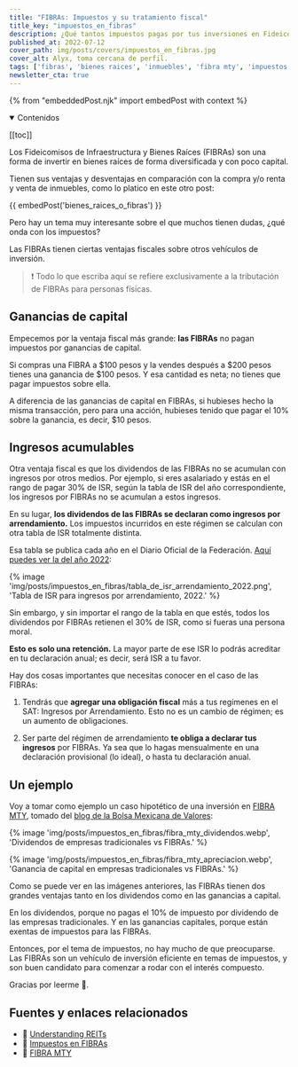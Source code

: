```yaml
---
title: "FIBRAs: Impuestos y su tratamiento fiscal"
title_key: "impuestos_en_fibras"
description: ¿Qué tantos impuestos pagas por tus inversiones en Fideicomisos de Infraestructura y Bienes Raíces (FIBRAs)?
published_at: 2022-07-12
cover_path: img/posts/covers/impuestos_en_fibras.jpg
cover_alt: Alyx, toma cercana de perfil.
tags: ['fibras', 'bienes raices', 'inmuebles', 'fibra mty', 'impuestos', 'lisr']
newsletter_cta: true
---
```


{% from "embeddedPost.njk" import embedPost with context %}

<details open>
  <summary>
    Contenidos
  </summary>

[[toc]]

</details>

Los Fideicomisos de Infraestructura y Bienes Raíces (FIBRAs) son una forma de invertir en bienes raíces de forma diversificada y con poco capital.

Tienen sus ventajas y desventajas en comparación con la compra y/o renta y venta de inmuebles, como lo platico en este otro post: 

{{ embedPost('bienes_raices_o_fibras') }}

Pero hay un tema muy interesante sobre el que muchos tienen dudas, ¿qué onda con los impuestos? 

Las FIBRAs tienen ciertas ventajas fiscales sobre otros vehículos de inversión.

> ❗ Todo lo que escriba aquí se refiere exclusivamente a la tributación de FIBRAs para personas físicas.

## Ganancias de capital

Empecemos por la ventaja fiscal más grande: **las FIBRAs** no pagan impuestos por ganancias de capital. 

Si compras una FIBRA a $100 pesos y la vendes después a $200 pesos tienes una ganancia de $100 pesos. Y esa cantidad es neta; no tienes que pagar impuestos sobre ella.

A diferencia de las ganancias de capital en FIBRAs, si hubieses hecho la misma transacción, pero para una acción, hubieses tenido que pagar el 10% sobre la ganancia, es decir, $10 pesos.

## Ingresos acumulables

Otra ventaja fiscal es que los dividendos de las FIBRAs no se acumulan con ingresos por otros medios. Por ejemplo, si eres asalariado y estás en el rango de pagar 30% de ISR, según la tabla de ISR del año correspondiente, los ingresos por FIBRAs no se acumulan a estos ingresos.

En su lugar, **los dividendos de las FIBRAs se declaran como ingresos por arrendamiento.** Los impuestos incurridos en este régimen se calculan con otra tabla de ISR totalmente distinta. 

Esa tabla se publica cada año en el Diario Oficial de la Federación. [Aquí puedes ver la del año 2022](https://dof.gob.mx/nota_detalle.php?codigo=5640505&fecha=12/01/2022#gsc.tab=0):

{% image 'img/posts/impuestos_en_fibras/tabla_de_isr_arrendamiento_2022.png', 'Tabla de ISR para ingresos por arrendamiento, 2022.' %}

Sin embargo, y sin importar el rango de la tabla en que estés, todos los dividendos por FIBRAs retienen el 30% de ISR, como si fueras una persona moral.

**Esto es solo una retención.** La mayor parte de ese ISR lo podrás acreditar en tu declaración anual; es decir, será ISR a tu favor.

Hay dos cosas importantes que necesitas conocer en el caso de las FIBRAs:

1. Tendrás que **agregar una obligación fiscal** más a tus regímenes en el SAT: Ingresos por Arrendamiento. Esto no es un cambio de régimen; es un aumento de obligaciones.

2. Ser parte del régimen de arrendamiento **te obliga a declarar tus ingresos** por FIBRAs. Ya sea que lo hagas mensualmente en una declaración provisional (lo ideal), o hasta tu declaración anual.

## Un ejemplo

Voy a tomar como ejemplo un caso hipotético de una inversión en [FIBRA MTY](https://www.fibramty.com/), tomado del [blog de la Bolsa Mexicana de Valores](https://blog.bmv.com.mx/2019/09/los-beneficios-fiscales-de-invertir-en-fibras/):

{% image 'img/posts/impuestos_en_fibras/fibra_mty_dividendos.webp', 'Dividendos de empresas tradicionales vs FIBRAs.' %}

{% image 'img/posts/impuestos_en_fibras/fibra_mty_apreciacion.webp', 'Ganancia de capital en empresas tradicionales vs FIBRAs.' %}

Como se puede ver en las imágenes anteriores, las FIBRAs tienen dos grandes ventajas tanto en los dividendos como en las ganancias a capital.

En los dividendos, porque no pagas el 10% de impuesto por dividendo de las empresas tradicionales. Y en las ganancias capitales, porque están exentas de impuestos para las FIBRAs.

Entonces, por el tema de impuestos, no hay mucho de que preocuparse. Las FIBRAs son un vehículo de inversión eficiente en temas de impuestos, y son buen candidato para comenzar a rodar con el interés compuesto.

Gracias por leerme 💚.

## Fuentes y enlaces relacionados

- 🔗 [Understanding REITs](https://www.reits.org/basics/understanding-reit/)
- 🔗 [Impuestos en FIBRAs](https://www.reddit.com/r/MexicoFinanciero/comments/n3y4jv/impuestos_en_fibras/)
- 🔗 [FIBRA MTY](https://www.fibramty.com/)